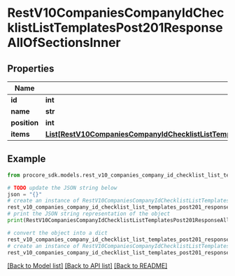 # RestV10CompaniesCompanyIdChecklistListTemplatesPost201ResponseAllOfSectionsInner


## Properties

Name | Type | Description | Notes
------------ | ------------- | ------------- | -------------
**id** | **int** | ID | [optional] 
**name** | **str** | Name | [optional] 
**position** | **int** | Position | [optional] 
**items** | [**List[RestV10CompaniesCompanyIdChecklistListTemplatesPost201ResponseAllOfSectionsInnerAllOfItemsInner]**](RestV10CompaniesCompanyIdChecklistListTemplatesPost201ResponseAllOfSectionsInnerAllOfItemsInner.md) |  | [optional] 

## Example

```python
from procore_sdk.models.rest_v10_companies_company_id_checklist_list_templates_post201_response_all_of_sections_inner import RestV10CompaniesCompanyIdChecklistListTemplatesPost201ResponseAllOfSectionsInner

# TODO update the JSON string below
json = "{}"
# create an instance of RestV10CompaniesCompanyIdChecklistListTemplatesPost201ResponseAllOfSectionsInner from a JSON string
rest_v10_companies_company_id_checklist_list_templates_post201_response_all_of_sections_inner_instance = RestV10CompaniesCompanyIdChecklistListTemplatesPost201ResponseAllOfSectionsInner.from_json(json)
# print the JSON string representation of the object
print(RestV10CompaniesCompanyIdChecklistListTemplatesPost201ResponseAllOfSectionsInner.to_json())

# convert the object into a dict
rest_v10_companies_company_id_checklist_list_templates_post201_response_all_of_sections_inner_dict = rest_v10_companies_company_id_checklist_list_templates_post201_response_all_of_sections_inner_instance.to_dict()
# create an instance of RestV10CompaniesCompanyIdChecklistListTemplatesPost201ResponseAllOfSectionsInner from a dict
rest_v10_companies_company_id_checklist_list_templates_post201_response_all_of_sections_inner_from_dict = RestV10CompaniesCompanyIdChecklistListTemplatesPost201ResponseAllOfSectionsInner.from_dict(rest_v10_companies_company_id_checklist_list_templates_post201_response_all_of_sections_inner_dict)
```
[[Back to Model list]](../README.md#documentation-for-models) [[Back to API list]](../README.md#documentation-for-api-endpoints) [[Back to README]](../README.md)



